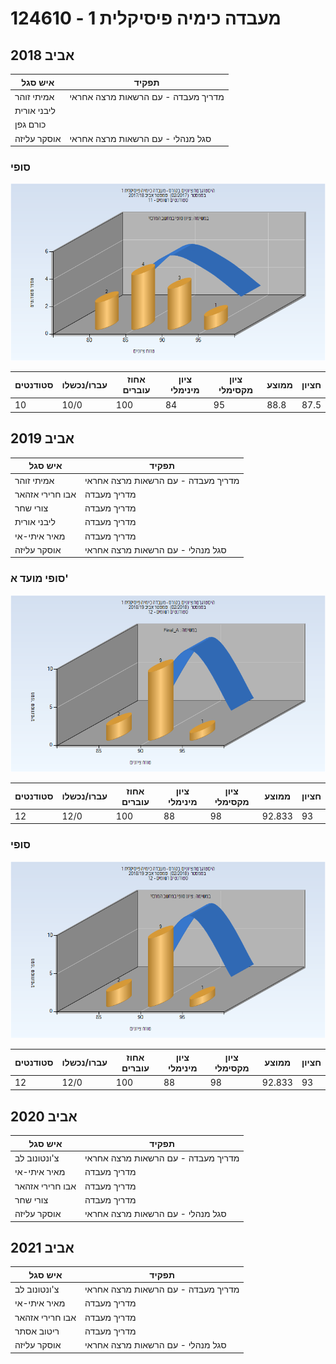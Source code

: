 # 124610 - מעבדה כימיה פיסיקלית 1

## אביב 2018

| איש סגל | תפקיד |
| ---- | ---- |
| אמיתי זוהר | מדריך מעבדה - עם הרשאות מרצה אחראי |
| ליבני אורית |  |
| כורם גפן |  |
| אוסקר עליזה | סגל מנהלי - עם הרשאות מרצה אחראי |

### סופי

![201702 Finals](201702/Finals.png)

| סטודנטים | עברו/נכשלו | אחוז עוברים | ציון מינימלי | ציון מקסימלי | ממוצע | חציון |
| ---- | ---- | ---- | ---- | ---- | ---- | ---- |
| 10 | 10/0 | 100 | 84 | 95 | 88.8 | 87.5 |

## אביב 2019

| איש סגל | תפקיד |
| ---- | ---- |
| אמיתי זוהר | מדריך מעבדה - עם הרשאות מרצה אחראי |
| אבו חרירי אזהאר | מדריך מעבדה |
| צורי שחר | מדריך מעבדה |
| ליבני אורית | מדריך מעבדה |
| מאיר איתי-אי | מדריך מעבדה |
| אוסקר עליזה | סגל מנהלי - עם הרשאות מרצה אחראי |

### סופי מועד א'

![201802 Final_A](201802/Final_A.png)

| סטודנטים | עברו/נכשלו | אחוז עוברים | ציון מינימלי | ציון מקסימלי | ממוצע | חציון |
| ---- | ---- | ---- | ---- | ---- | ---- | ---- |
| 12 | 12/0 | 100 | 88 | 98 | 92.833 | 93 |

### סופי

![201802 Finals](201802/Finals.png)

| סטודנטים | עברו/נכשלו | אחוז עוברים | ציון מינימלי | ציון מקסימלי | ממוצע | חציון |
| ---- | ---- | ---- | ---- | ---- | ---- | ---- |
| 12 | 12/0 | 100 | 88 | 98 | 92.833 | 93 |

## אביב 2020

| איש סגל | תפקיד |
| ---- | ---- |
| צ'ונטונוב לב | מדריך מעבדה - עם הרשאות מרצה אחראי |
| מאיר איתי-אי | מדריך מעבדה |
| אבו חרירי אזהאר | מדריך מעבדה |
| צורי שחר | מדריך מעבדה |
| אוסקר עליזה | סגל מנהלי - עם הרשאות מרצה אחראי |

## אביב 2021

| איש סגל | תפקיד |
| ---- | ---- |
| צ'ונטונוב לב | מדריך מעבדה - עם הרשאות מרצה אחראי |
| מאיר איתי-אי | מדריך מעבדה |
| אבו חרירי אזהאר | מדריך מעבדה |
| ריטוב אסתר | מדריך מעבדה |
| אוסקר עליזה | סגל מנהלי - עם הרשאות מרצה אחראי |

